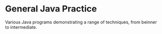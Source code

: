 # General Java Practice
Various Java programs demonstrating a range of techniques, from beinner to intermediate.
